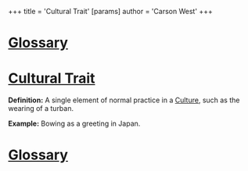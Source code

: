 +++
 title = 'Cultural Trait'
[params]
	author = 'Carson West'
+++
# [Glossary](./../glossary/)

# [Cultural Trait](./../cultural-trait/) 
**Definition:** A single element of normal practice in a [Culture](./../culture/), such as the wearing of a turban.

**Example:** Bowing as a greeting in Japan.

# [Glossary](./../glossary/)